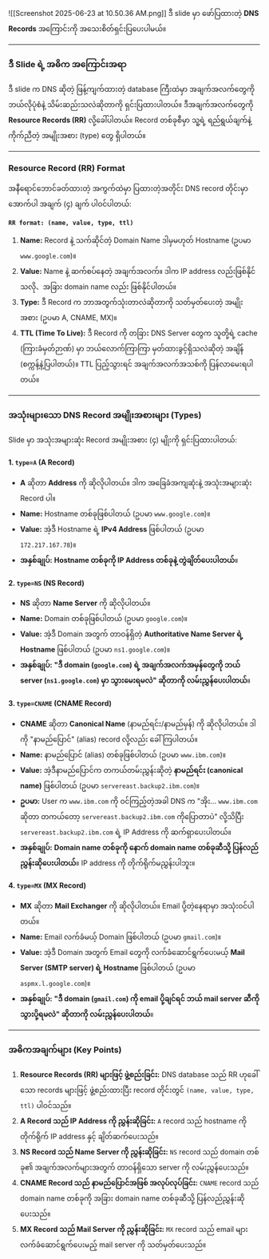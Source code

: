 ![[Screenshot 2025-06-23 at 10.50.36 AM.png]]
ဒီ slide မှာ ဖော်ပြထားတဲ့ **DNS Records** အကြောင်းကို အသေးစိတ်ရှင်းပြပေးပါမယ်။

---

### ဒီ Slide ရဲ့ အဓိက အကြောင်းအရာ

ဒီ slide က DNS ဆိုတဲ့ ဖြန့်ကျက်ထားတဲ့ database ကြီးထဲမှာ အချက်အလက်တွေကို ဘယ်လိုပုံစံနဲ့ သိမ်းဆည်းသလဲဆိုတာကို ရှင်းပြထားပါတယ်။ ဒီအချက်အလက်တွေကို **Resource Records (RR)** လို့ခေါ်ပါတယ်။ Record တစ်ခုစီမှာ သူ့ရဲ့ ရည်ရွယ်ချက်နဲ့ ကိုက်ညီတဲ့ အမျိုးအစား (type) တွေ ရှိပါတယ်။

---

### Resource Record (RR) Format

အနီရောင်ဘောင်ခတ်ထားတဲ့ အကွက်ထဲမှာ ပြထားတဲ့အတိုင်း DNS record တိုင်းမှာ အောက်ပါ အချက် (၄) ချက် ပါဝင်ပါတယ်:

**`RR format: (name, value, type, ttl)`**

1.  **Name:** Record နဲ့ သက်ဆိုင်တဲ့ Domain Name ဒါမှမဟုတ် Hostname (ဥပမာ `www.google.com`)။
2.  **Value:** Name နဲ့ ဆက်စပ်နေတဲ့ အချက်အလက်။ ဒါက IP address လည်းဖြစ်နိုင်သလို、အခြား domain name လည်း ဖြစ်နိုင်ပါတယ်။
3.  **Type:** ဒီ Record က ဘာအတွက်သုံးတာလဲဆိုတာကို သတ်မှတ်ပေးတဲ့ အမျိုးအစား (ဥပမာ A, CNAME, MX)။
4.  **TTL (Time To Live):** ဒီ Record ကို တခြား DNS Server တွေက သူတို့ရဲ့ cache (ကြားခံမှတ်ဉာဏ်) မှာ ဘယ်လောက်ကြာကြာ မှတ်ထားခွင့်ရှိသလဲဆိုတဲ့ အချိန် (စက္ကန့်နဲ့ပြပါတယ်)။ TTL ပြည့်သွားရင် အချက်အလက်အသစ်ကို ပြန်လာမေးရပါတယ်။

---

### အသုံးများသော DNS Record အမျိုးအစားများ (Types)

Slide မှာ အသုံးအများဆုံး Record အမျိုးအစား (၄) မျိုးကို ရှင်းပြထားပါတယ်:

#### 1. `type=A` (A Record)

*   **A** ဆိုတာ **Address** ကို ဆိုလိုပါတယ်။ ဒါက အခြေခံအကျဆုံးနဲ့ အသုံးအများဆုံး Record ပါ။
*   **Name:** Hostname တစ်ခုဖြစ်ပါတယ် (ဥပမာ `www.google.com`)။
*   **Value:** အဲ့ဒီ Hostname ရဲ့ **IPv4 Address** ဖြစ်ပါတယ် (ဥပမာ `172.217.167.78`)။
*   **အနှစ်ချုပ်:** **Hostname တစ်ခုကို IP Address တစ်ခုနဲ့ တွဲချိတ်ပေးပါတယ်**။

#### 2. `type=NS` (NS Record)

*   **NS** ဆိုတာ **Name Server** ကို ဆိုလိုပါတယ်။
*   **Name:** Domain တစ်ခုဖြစ်ပါတယ် (ဥပမာ `google.com`)။
*   **Value:** အဲ့ဒီ Domain အတွက် တာဝန်ရှိတဲ့ **Authoritative Name Server ရဲ့ Hostname** ဖြစ်ပါတယ် (ဥပမာ `ns1.google.com`)။
*   **အနှစ်ချုပ်:** **"ဒီ domain (`google.com`) ရဲ့ အချက်အလက်အမှန်တွေကို ဘယ် server (`ns1.google.com`) မှာ သွားမေးရမလဲ" ဆိုတာကို လမ်းညွှန်ပေးပါတယ်**။

#### 3. `type=CNAME` (CNAME Record)

*   **CNAME** ဆိုတာ **Canonical Name** (နာမည်ရင်း/နာမည်မှန်) ကို ဆိုလိုပါတယ်။ ဒါကို "နာမည်ပြောင်" (alias) record လို့လည်း ခေါ်ကြပါတယ်။
*   **Name:** နာမည်ပြောင် (alias) တစ်ခုဖြစ်ပါတယ် (ဥပမာ `www.ibm.com`)။
*   **Value:** အဲ့ဒီနာမည်ပြောင်က တကယ်တမ်းညွှန်းဆိုတဲ့ **နာမည်ရင်း (canonical name)** ဖြစ်ပါတယ် (ဥပမာ `servereast.backup2.ibm.com`)။
*   **ဥပမာ:** User က `www.ibm.com` ကို ဝင်ကြည့်တဲ့အခါ DNS က "အိုး... `www.ibm.com` ဆိုတာ တကယ်တော့ `servereast.backup2.ibm.com` ကိုပြောတာပဲ" လို့သိပြီး `servereast.backup2.ibm.com` ရဲ့ IP Address ကို ဆက်ရှာပေးပါတယ်။
*   **အနှစ်ချုပ်:** **Domain name တစ်ခုကို နောက် domain name တစ်ခုဆီသို့ ပြန်လည်ညွှန်းဆိုပေးပါတယ်**။ IP address ကို တိုက်ရိုက်မညွှန်းပါဘူး။

#### 4. `type=MX` (MX Record)

*   **MX** ဆိုတာ **Mail Exchanger** ကို ဆိုလိုပါတယ်။ Email ပို့တဲ့နေရာမှာ အသုံးဝင်ပါတယ်။
*   **Name:** Email လက်ခံမယ့် Domain ဖြစ်ပါတယ် (ဥပမာ `gmail.com`)။
*   **Value:** အဲ့ဒီ Domain အတွက် Email တွေကို လက်ခံဆောင်ရွက်ပေးမယ့် **Mail Server (SMTP server) ရဲ့ Hostname** ဖြစ်ပါတယ် (ဥပမာ `aspmx.l.google.com`)။
*   **အနှစ်ချုပ်:** **"ဒီ domain (`gmail.com`) ကို email ပို့ချင်ရင် ဘယ် mail server ဆီကို သွားပို့ရမလဲ" ဆိုတာကို လမ်းညွှန်ပေးပါတယ်**။

---

### အဓိကအချက်များ (Key Points)

1.  **Resource Records (RR) များဖြင့် ဖွဲ့စည်းခြင်း:** DNS database သည် RR ဟုခေါ်သော records များဖြင့် ဖွဲ့စည်းထားပြီး record တိုင်းတွင် `(name, value, type, ttl)` ပါဝင်သည်။
2.  **A Record သည် IP Address ကို ညွှန်းဆိုခြင်း:** `A` record သည် hostname ကို တိုက်ရိုက် IP address နှင့် ချိတ်ဆက်ပေးသည်။
3.  **NS Record သည် Name Server ကို ညွှန်းဆိုခြင်း:** `NS` record သည် domain တစ်ခု၏ အချက်အလက်များအတွက် တာဝန်ရှိသော server ကို လမ်းညွှန်ပေးသည်။
4.  **CNAME Record သည် နာမည်ပြောင်အဖြစ် အလုပ်လုပ်ခြင်း:** `CNAME` record သည် domain name တစ်ခုကို အခြား domain name တစ်ခုဆီသို့ ပြန်လည်ညွှန်းဆိုပေးသည်။
5.  **MX Record သည် Mail Server ကို ညွှန်းဆိုခြင်း:** `MX` record သည် email များ လက်ခံဆောင်ရွက်ပေးမည့် mail server ကို သတ်မှတ်ပေးသည်။